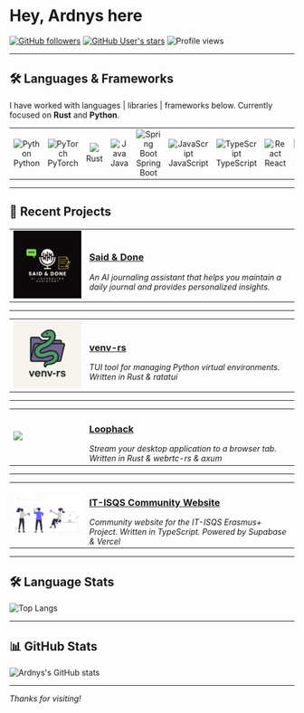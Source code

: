 # Hey, Ardnys here

[![GitHub followers](https://img.shields.io/github/followers/Ardnys?style=social)](https://github.com/Ardnys?tab=followers)
[![GitHub User's stars](https://img.shields.io/github/stars/Ardnys?affiliations=OWNER%2CCOLLABORATOR%2CORGANIZATION_MEMBER&style=social)](https://github.com/Ardnys?tab=repositories)
![Profile views](https://komarev.com/ghpvc/?username=Ardnys&color=blueviolet)

---

## 🛠️ Languages & Frameworks
I have worked with languages | libraries | frameworks below. Currently focused on **Rust** and **Python**. 
<table>
  <tr>
    <td align="center" width="90">
      <img src="https://cdn.jsdelivr.net/gh/devicons/devicon/icons/python/python-original.svg" width="48" alt="Python" /><br/>Python
    </td>
    <td align="center" width="90">
      <img src="https://pytorch.org/assets/images/pytorch-logo.png" width="48" alt="PyTorch" /><br/>PyTorch
    </td>
    <td align="center" width="90">
            <img src="https://cdn.jsdelivr.net/gh/devicons/devicon@latest/icons/rust/rust-original.svg" />
          <br/>Rust
    </td>
    <td align="center" width="90">
      <img src="https://cdn.jsdelivr.net/gh/devicons/devicon/icons/java/java-original.svg" width="48" alt="Java" /><br/>Java
    </td>
    <td align="center" width="90">
      <img src="https://cdn.jsdelivr.net/gh/devicons/devicon/icons/spring/spring-original.svg" width="48" alt="Spring Boot" /><br/>Spring Boot
    </td>
    <td align="center" width="90">
      <img src="https://cdn.jsdelivr.net/gh/devicons/devicon/icons/javascript/javascript-original.svg" width="48" alt="JavaScript" /><br/>JavaScript
    </td>
    <td align="center" width="90">
      <img src="https://cdn.jsdelivr.net/gh/devicons/devicon/icons/typescript/typescript-original.svg" width="48" alt="TypeScript" /><br/>TypeScript
    </td>
    <td align="center" width="90">
      <img src="https://cdn.jsdelivr.net/gh/devicons/devicon/icons/react/react-original.svg" width="48" alt="React" /><br/>React
    </td>
    <td align="center" width="90">
      <img src="https://cdn.jsdelivr.net/gh/devicons/devicon/icons/kotlin/kotlin-original.svg" width="48" alt="Kotlin" /><br/>Kotlin
    </td>
    <td align="center" width="90">
      <img src="https://cdn.jsdelivr.net/gh/devicons/devicon/icons/julia/julia-original.svg" width="48" alt="Julia" /><br/>Julia
    </td>
  </tr>
</table>

---

## 📝 Recent Projects

<table>
<tr>
<td width="120">
  <img src="https://raw.githubusercontent.com/Ardnys/SaidAndDone/refs/heads/master/images/said_and_done_logo.png" width="120">
</td>
<td>
  <h3><a href="https://github.com/Ardnys/SaidAndDone">Said & Done</a></h3>
  <em>An AI journaling assistant that helps you maintain a daily journal and provides personalized insights.</em>
</td>
</tr>
</table>

---

<table>
<tr>
<td width="120">
  <img src="https://github.com/Ardnys/venv-rs/blob/main/images/venv_rs_logo.png" width="120">
</td>
<td>
  <h3><a href="https://github.com/Ardnys/venv-rs">venv-rs</a></h3>
  <em>TUI tool for managing Python virtual environments. Written in Rust & ratatui</em>
</td>
</tr>
</table>

---

<table>
<tr>
<td width="120">
  <img src="https://github.com/Ardnys/loophack/blob/master/images/loophack_logo.png" width="120">
</td>
<td>
  <h3><a href="https://github.com/Ardnys/loophack">Loophack</a></h3>
  <em>Stream your desktop application to a browser tab. Written in Rust & webrtc-rs & axum</em>
</td>
</tr>
</table>

---

<table>
<tr>
<td width="120">
  <img src="https://github.com/Ardnys/it-isqs-community/blob/master/public/assets/collaboration.svg" width="120">
</td>
<td>
  <h3><a href="https://github.com/Ardnys/it-isqs-community">IT-ISQS Community Website</a></h3>
  <em>Community website for the IT-ISQS Erasmus+ Project. Written in TypeScript. Powered by Supabase & Vercel</em>
</td>
</tr>
</table>

---


## 🛠️ Language Stats

![Top Langs](https://github-readme-stats.vercel.app/api/top-langs/?username=Ardnys&layout=donut&theme=transparent&size_weight=0.5&count_weight=0.5&langs_count=6&hide=css,scss,html,jupyter%20notebook)

---

## 📊 GitHub Stats

![Ardnys's GitHub stats](https://github-readme-stats.vercel.app/api?username=Ardnys&show_icons=true&theme=transparent&hide_title=true)

---

_Thanks for visiting!_ 
